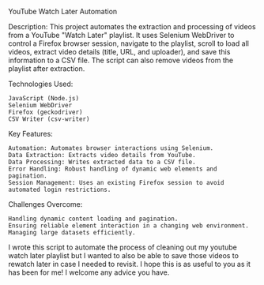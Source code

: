 YouTube Watch Later Automation

Description:
This project automates the extraction and processing of videos from a YouTube "Watch Later" playlist. It uses Selenium WebDriver to control a Firefox browser session, navigate to the playlist, scroll to load all videos, extract video details (title, URL, and uploader), and save this information to a CSV file. The script can also remove videos from the playlist after extraction.

Technologies Used:

    JavaScript (Node.js)
    Selenium WebDriver
    Firefox (geckodriver)
    CSV Writer (csv-writer)

Key Features:

    Automation: Automates browser interactions using Selenium.
    Data Extraction: Extracts video details from YouTube.
    Data Processing: Writes extracted data to a CSV file.
    Error Handling: Robust handling of dynamic web elements and pagination.
    Session Management: Uses an existing Firefox session to avoid automated login restrictions.

Challenges Overcome:

    Handling dynamic content loading and pagination.
    Ensuring reliable element interaction in a changing web environment.
    Managing large datasets efficiently.


I wrote this script to automate the process of cleaning out my youtube 
watch later playlist but I wanted to also be able to save those videos 
to rewatch later in case I needed to revisit. I hope this is as useful 
to you as it has been for me! I welcome any advice you have.

